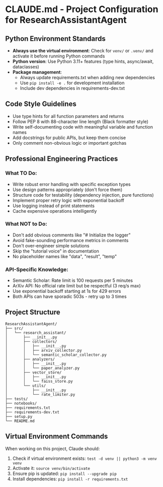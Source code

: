 # CLAUDE.md - Project Configuration for ResearchAssistantAgent

## Python Environment Standards

- **Always use the virtual environment**: Check for `venv/` or `.venv/` and activate it before running Python commands
- **Python version**: Use Python 3.11+ features (type hints, async/await, dataclasses)
- **Package management**: 
  - Always update requirements.txt when adding new dependencies
  - Use `pip install -e .` for development installation
  - Include dev dependencies in requirements-dev.txt

## Code Style Guidelines

- Use type hints for all function parameters and returns
- Follow PEP 8 with 88-character line length (Black formatter style)
- Write self-documenting code with meaningful variable and function names
- Add docstrings for public APIs, but keep them concise
- Only comment non-obvious logic or important gotchas

## Professional Engineering Practices

### What TO Do:
- Write robust error handling with specific exception types
- Use design patterns appropriately (don't force them)
- Structure code for testability (dependency injection, pure functions)
- Implement proper retry logic with exponential backoff
- Use logging instead of print statements
- Cache expensive operations intelligently

### What NOT to Do:
- Don't add obvious comments like "# Initialize the logger"
- Avoid fake-sounding performance metrics in comments
- Don't over-engineer simple solutions
- Skip the "tutorial voice" in documentation
- No placeholder names like "data", "result", "temp"

### API-Specific Knowledge:
- Semantic Scholar: Rate limit is 100 requests per 5 minutes
- ArXiv API: No official rate limit but be respectful (3 req/s max)
- Use exponential backoff starting at 1s for 429 errors
- Both APIs can have sporadic 503s - retry up to 3 times

## Project Structure

```
ResearchAssistantAgent/
├── src/
│   └── research_assistant/
│       ├── __init__.py
│       ├── collectors/
│       │   ├── __init__.py
│       │   ├── arxiv_collector.py
│       │   └── semantic_scholar_collector.py
│       ├── analyzers/
│       │   ├── __init__.py
│       │   └── paper_analyzer.py
│       ├── vector_store/
│       │   ├── __init__.py
│       │   └── faiss_store.py
│       └── utils/
│           ├── __init__.py
│           └── rate_limiter.py
├── tests/
├── notebooks/
├── requirements.txt
├── requirements-dev.txt
├── setup.py
└── README.md
```

## Virtual Environment Commands

When working on this project, Claude should:
1. Check if virtual environment exists: `test -d venv || python3 -m venv venv`
2. Activate it: `source venv/bin/activate`
3. Ensure pip is updated: `pip install --upgrade pip`
4. Install dependencies: `pip install -r requirements.txt`
